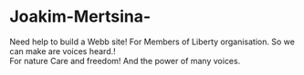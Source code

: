 # Joakim-Mertsina-
Need help to build a Webb site! 
For Members of Liberty organisation. So we can make are voices heard.!  
For nature Care and freedom! 
And the power of many voices.

